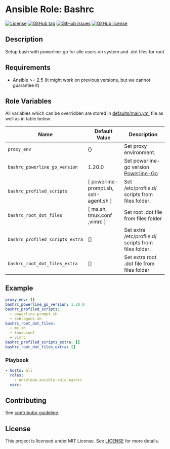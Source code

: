 # Ansible Role: Bashrc

[![License](https://img.shields.io/badge/license-MIT%20License-brightgreen.svg)](https://opensource.org/licenses/MIT)
[![GitHub tag](https://img.shields.io/github/tag/OnkelDom/ansible-role-bashrc.svg)](https://github.com/OnkelDom/ansible-role-bashrc/tags)
[![GitHub issues](https://img.shields.io/github/issues/OnkelDom/ansible-role-bashrc)](https://github.com/OnkelDom/ansible-role-bashrc/issues)
[![GitHub license](https://img.shields.io/github/license/OnkelDom/ansible-role-bashrc)](https://github.com/OnkelDom/ansible-role-bashrc/blob/master/LICENSE)

## Description

Setup bash with powerline-go for alle users on system and .dot files for root

## Requirements

- Ansible >= 2.5 (It might work on previous versions, but we cannot guarantee it)

## Role Variables

All variables which can be overridden are stored in [defaults/main.yml](defaults/main.yml) file as well as in table below.

| Name           | Default Value | Description                        |
| -------------- | ------------- | -----------------------------------|
| `proxy_env` | {} | Set proxy environment. |
| `bashrc_powerline_go_version` | 1.20.0 | Set powerline-go version [Powerline-Go](https://github.com/justjanne/powerline-go) |
| `bashrc_profiled_scripts` | [ powerline-prompt.sh, ssh-agent.sh ] | Set /etc/profile.d/<file> scripts from files folder. |
| `bashrc_root_dot_files` | [ ms.sh, tmux.conf ,vimrc ] | Set root .dot file from files folder |
| `bashrc_profiled_scripts_extra` | [] | Set extra /etc/profile.d/<file> scripts from files folder. |
| `bashrc_root_dot_files_extra` | [] | Set extra root .dot file from files folder |

## Example

```yaml
proxy_env: {}
bashrc_powerline_go_version: 1.20.0
bashrc_profiled_scripts:
  - powerline-prompt.sh
  - ssh-agent.sh
bashrc_root_dot_files:
  - ms.sh
  - tmux.conf
  - vimrc
bashrc_profiled_scripts_extra: []
bashrc_root_dot_files_extra: []
```

### Playbook

```yaml
- hosts: all
  roles:
    - onkeldom.ansible-role-bashrc
  vars:
```

## Contributing

See [contributor guideline](CONTRIBUTING.md).

## License

This project is licensed under MIT License. See [LICENSE](/LICENSE) for more details.
